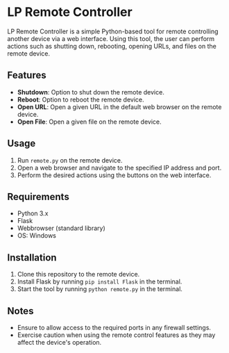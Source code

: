 # LP Remote Controller

LP Remote Controller is a simple Python-based tool for remote controlling another device via a web interface. Using this tool, the user can perform actions such as shutting down, rebooting, opening URLs, and files on the remote device.

## Features

- **Shutdown**: Option to shut down the remote device.
- **Reboot**: Option to reboot the remote device.
- **Open URL**: Open a given URL in the default web browser on the remote device.
- **Open File**: Open a given file on the remote device.

## Usage

1. Run `remote.py` on the remote device.
2. Open a web browser and navigate to the specified IP address and port.
3. Perform the desired actions using the buttons on the web interface.

## Requirements

- Python 3.x
- Flask
- Webbrowser (standard library)
- OS: Windows

## Installation

1. Clone this repository to the remote device.
2. Install Flask by running `pip install Flask` in the terminal.
3. Start the tool by running `python remote.py` in the terminal.

## Notes

- Ensure to allow access to the required ports in any firewall settings.
- Exercise caution when using the remote control features as they may affect the device's operation.
